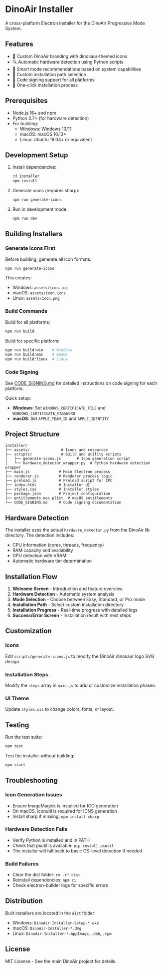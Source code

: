 # DinoAir Installer

A cross-platform Electron installer for the DinoAir Progressive Mode System.

## Features

- 🦕 Custom DinoAir branding with dinosaur-themed icons
- 🔍 Automatic hardware detection using Python scripts
- 🎯 Smart mode recommendations based on system capabilities
- 📁 Custom installation path selection
- 🔐 Code signing support for all platforms
- 🚀 One-click installation process

## Prerequisites

- Node.js 16+ and npm
- Python 3.7+ (for hardware detection)
- For building:
  - Windows: Windows 10/11
  - macOS: macOS 10.13+
  - Linux: Ubuntu 18.04+ or equivalent

## Development Setup

1. Install dependencies:
   ```bash
   cd installer
   npm install
   ```

2. Generate icons (requires sharp):
   ```bash
   npm run generate-icons
   ```

3. Run in development mode:
   ```bash
   npm run dev
   ```

## Building Installers

### Generate Icons First
Before building, generate all icon formats:
```bash
npm run generate-icons
```

This creates:
- Windows: `assets/icon.ico`
- macOS: `assets/icon.icns`
- Linux: `assets/icon.png`

### Build Commands

Build for all platforms:
```bash
npm run build
```

Build for specific platform:
```bash
npm run build:win    # Windows
npm run build:mac    # macOS
npm run build:linux  # Linux
```

### Code Signing

See [CODE_SIGNING.md](CODE_SIGNING.md) for detailed instructions on code signing for each platform.

Quick setup:
- **Windows**: Set `WINDOWS_CERTIFICATE_FILE` and `WINDOWS_CERTIFICATE_PASSWORD`
- **macOS**: Set `APPLE_TEAM_ID` and `APPLE_IDENTITY`

## Project Structure

```
installer/
├── assets/              # Icons and resources
├── scripts/             # Build and utility scripts
│   ├── generate-icons.js       # Icon generation script
│   └── hardware_detector_wrapper.py  # Python hardware detection wrapper
├── main.js             # Main Electron process
├── renderer.js         # Renderer process logic
├── preload.js          # Preload script for IPC
├── index.html          # Installer UI
├── styles.css          # Installer styles
├── package.json        # Project configuration
├── entitlements.mac.plist  # macOS entitlements
└── CODE_SIGNING.md     # Code signing documentation
```

## Hardware Detection

The installer uses the actual `hardware_detector.py` from the DinoAir lib directory. The detection includes:
- CPU information (cores, threads, frequency)
- RAM capacity and availability
- GPU detection with VRAM
- Automatic hardware tier determination

## Installation Flow

1. **Welcome Screen** - Introduction and feature overview
2. **Hardware Detection** - Automatic system analysis
3. **Mode Selection** - Choose between Easy, Standard, or Pro mode
4. **Installation Path** - Select custom installation directory
5. **Installation Progress** - Real-time progress with detailed logs
6. **Success/Error Screen** - Installation result with next steps

## Customization

### Icons
Edit `scripts/generate-icons.js` to modify the DinoAir dinosaur logo SVG design.

### Installation Steps
Modify the `steps` array in `main.js` to add or customize installation phases.

### UI Theme
Update `styles.css` to change colors, fonts, or layout.

## Testing

Run the test suite:
```bash
npm test
```

Test the installer without building:
```bash
npm start
```

## Troubleshooting

### Icon Generation Issues
- Ensure ImageMagick is installed for ICO generation
- On macOS, iconutil is required for ICNS generation
- Install sharp if missing: `npm install sharp`

### Hardware Detection Fails
- Verify Python is installed and in PATH
- Check that psutil is available: `pip install psutil`
- The installer will fall back to basic OS-level detection if needed

### Build Failures
- Clear the dist folder: `rm -rf dist`
- Reinstall dependencies: `npm ci`
- Check electron-builder logs for specific errors

## Distribution

Built installers are located in the `dist` folder:
- Windows: `DinoAir-Installer-Setup-*.exe`
- macOS: `DinoAir-Installer-*.dmg`
- Linux: `DinoAir-Installer-*.AppImage`, `.deb`, `.rpm`

## License

MIT License - See the main DinoAir project for details.